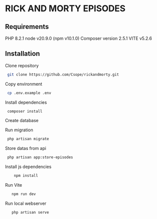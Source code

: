 # RICK AND MORTY EPISODES

## Requirements
PHP 8.2.1
node v20.9.0 (npm v10.1.0)
Composer version 2.5.1
VITE v5.2.6

## Installation

Clone repository
```bash
 git clone https://github.com/Csope/rickandmorty.git
```

Copy environment
```bash
 cp .env.example .env
```

Install dependencies
```bash
 composer install
```

Create database

Run migration 
```bash
 php artisan migrate
```

Store datas from api 
```bash
 php artisan app:store-episodes
```

Install js dependencies 
```bash
    npm install
```
Run Vite
```bash
   npm run dev
```

Run local webserver
```bash
   php artisan serve
```

